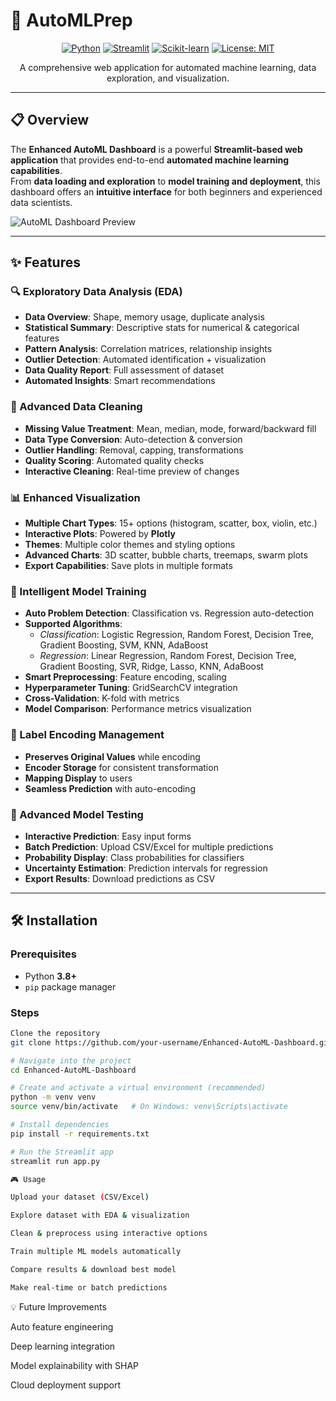 # 🚀 AutoMLPrep

<div align="center">

[![Python](https://img.shields.io/badge/Python-3.8%2B-blue)]()
[![Streamlit](https://img.shields.io/badge/Streamlit-1.28%2B-red)]()
[![Scikit-learn](https://img.shields.io/badge/Scikit--learn-1.3%2B-orange)]()
[![License: MIT](https://img.shields.io/badge/License-MIT-green)]()

A comprehensive web application for automated machine learning, data exploration, and visualization.  

</div>

---

## 📋 Overview
The **Enhanced AutoML Dashboard** is a powerful **Streamlit-based web application** that provides end-to-end **automated machine learning capabilities**.  
From **data loading and exploration** to **model training and deployment**, this dashboard offers an **intuitive interface** for both beginners and experienced data scientists.  

![AutoML Dashboard Preview](https://via.placeholder.com/800x400/667eea/ffffff?text=AutoML+Dashboard+Preview)

---

## ✨ Features

### 🔍 Exploratory Data Analysis (EDA)
- **Data Overview**: Shape, memory usage, duplicate analysis  
- **Statistical Summary**: Descriptive stats for numerical & categorical features  
- **Pattern Analysis**: Correlation matrices, relationship insights  
- **Outlier Detection**: Automated identification + visualization  
- **Data Quality Report**: Full assessment of dataset  
- **Automated Insights**: Smart recommendations  

### 🧹 Advanced Data Cleaning
- **Missing Value Treatment**: Mean, median, mode, forward/backward fill  
- **Data Type Conversion**: Auto-detection & conversion  
- **Outlier Handling**: Removal, capping, transformations  
- **Quality Scoring**: Automated quality checks  
- **Interactive Cleaning**: Real-time preview of changes  

### 📊 Enhanced Visualization
- **Multiple Chart Types**: 15+ options (histogram, scatter, box, violin, etc.)  
- **Interactive Plots**: Powered by **Plotly**  
- **Themes**: Multiple color themes and styling options  
- **Advanced Charts**: 3D scatter, bubble charts, treemaps, swarm plots  
- **Export Capabilities**: Save plots in multiple formats  

### 🤖 Intelligent Model Training
- **Auto Problem Detection**: Classification vs. Regression auto-detection  
- **Supported Algorithms**:  
  - *Classification*: Logistic Regression, Random Forest, Decision Tree, Gradient Boosting, SVM, KNN, AdaBoost  
  - *Regression*: Linear Regression, Random Forest, Decision Tree, Gradient Boosting, SVR, Ridge, Lasso, KNN, AdaBoost  
- **Smart Preprocessing**: Feature encoding, scaling  
- **Hyperparameter Tuning**: GridSearchCV integration  
- **Cross-Validation**: K-fold with metrics  
- **Model Comparison**: Performance metrics visualization  

### 🔧 Label Encoding Management
- **Preserves Original Values** while encoding  
- **Encoder Storage** for consistent transformation  
- **Mapping Display** to users  
- **Seamless Prediction** with auto-encoding  

### 🧪 Advanced Model Testing
- **Interactive Prediction**: Easy input forms  
- **Batch Prediction**: Upload CSV/Excel for multiple predictions  
- **Probability Display**: Class probabilities for classifiers  
- **Uncertainty Estimation**: Prediction intervals for regression  
- **Export Results**: Download predictions as CSV  

---

## 🛠 Installation

### Prerequisites
- Python **3.8+**  
- `pip` package manager  

### Steps
```bash
Clone the repository
git clone https://github.com/your-username/Enhanced-AutoML-Dashboard.git

# Navigate into the project
cd Enhanced-AutoML-Dashboard

# Create and activate a virtual environment (recommended)
python -m venv venv
source venv/bin/activate   # On Windows: venv\Scripts\activate

# Install dependencies
pip install -r requirements.txt

# Run the Streamlit app
streamlit run app.py

🎮 Usage

Upload your dataset (CSV/Excel)

Explore dataset with EDA & visualization

Clean & preprocess using interactive options

Train multiple ML models automatically

Compare results & download best model

Make real-time or batch predictions

```
💡 Future Improvements

Auto feature engineering

Deep learning integration

Model explainability with SHAP

Cloud deployment support
